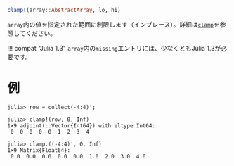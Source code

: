 ```julia
clamp!(array::AbstractArray, lo, hi)
```

`array`内の値を指定された範囲に制限します（インプレース）。詳細は[`clamp`](@ref)を参照してください。

!!! compat "Julia 1.3"
    `array`内の`missing`エントリには、少なくともJulia 1.3が必要です。


# 例

```jldoctest
julia> row = collect(-4:4)';

julia> clamp!(row, 0, Inf)
1×9 adjoint(::Vector{Int64}) with eltype Int64:
 0  0  0  0  0  1  2  3  4

julia> clamp.((-4:4)', 0, Inf)
1×9 Matrix{Float64}:
 0.0  0.0  0.0  0.0  0.0  1.0  2.0  3.0  4.0
```
